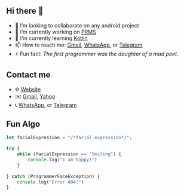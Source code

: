 ## Hi there 👋

- 👯 I’m looking to collaborate on any android project
- 🔭 I’m currently working on [PRMS](https://github.com/samueldanda/PRMS)
- 🌱 I’m currently learning [Kotlin](https://kotlinlang.org/)
- 📫 How to reach me: [Gmail](mailto:dandasamuel1@gmail.com), [WhatsApp](https://wa.me/255679065304), or [Telegram](https://t.me/iamsammysd)
- ⚡ Fun fact: *The first programmer was the daughter of a mad poet.*

## Contact me
- 🌐 [Website](https://samueldanda.com)
- ✉️ [Gmail](mailto:dandasamuel1@gmail.com), [Yahoo](mailto:samuel_danda@yahoo.com)
- 📞 [WhatsApp](https://wa.me/255679065304), or [Telegram](https://t.me/iamsammysd)

## Fun Algo
```javascript
let facialExpression = "/*facial expression*/";

try {
    while (facialExpression == "Smiling") {
        console.log("I am happy!")
    }
  
} catch (ProgrammerFaceException) {
    console.log("Error 404!")
}
```
<!--
**samueldanda/samueldanda** is a ✨ _special_ ✨ repository because its `README.md` (this file) appears on your GitHub profile.

Here are some ideas to get you started:

- 🤔 I’m looking for help with ...
- 💬 Ask me about ...- 
- 😄 Pronouns: ...
-->
